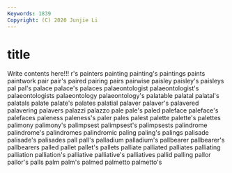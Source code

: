 ```yaml
---
Keywords: 1839
Copyright: (C) 2020 Junjie Li
---
```


# title

Write contents here!!!
r's
painters 
painting 
painting's 
paintings 
paints 
paintwork 
pair 
pair's 
paired 
pairing
pairs 
pairwise 
paisley 
paisley's 
paisleys 
pal 
pal's 
palace 
palace's 
palaces
palaeontologist 
palaeontologist's 
palaeontologists 
palaeontology 
palaeontology's 
palatable 
palatal 
palatal's 
palatals 
palate
palate's 
palates 
palatial 
palaver 
palaver's 
palavered 
palavering 
palavers 
palazzi 
palazzo
pale 
pale's 
paled 
paleface 
paleface's 
palefaces 
paleness 
paleness's 
paler 
pales
palest 
palette 
palette's 
palettes 
palimony 
palimony's 
palimpsest 
palimpsest's 
palimpsests 
palindrome
palindrome's 
palindromes 
palindromic 
paling 
paling's 
palings 
palisade 
palisade's 
palisades 
pall
pall's 
palladium 
palladium's 
pallbearer 
pallbearer's 
pallbearers 
palled 
pallet 
pallet's 
pallets
palliate 
palliated 
palliates 
palliating 
palliation 
palliation's 
palliative 
palliative's 
palliatives 
pallid
palling 
pallor 
pallor's 
palls 
palm 
palm's 
palmed 
palmetto 
palmetto's 
